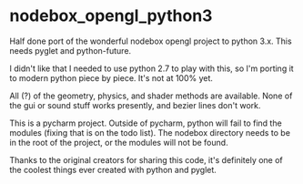 # nodebox_opengl_python3
Half done port of the wonderful nodebox opengl project to python 3.x. This needs pyglet and python-future.

I didn't like that I needed to use python 2.7 to play with this, so I'm porting it to modern python piece by piece. It's not at 100% yet.

All (?) of the geometry, physics, and shader methods are available. None of the gui or sound stuff works presently, and bezier lines don't work.

This is a pycharm project. Outside of pycharm, python will fail to find the modules (fixing that is on the todo list). The nodebox directory needs to be in the root of the project, or the modules will not be found.

Thanks to the original creators for sharing this code, it's definitely one of the coolest things ever created with python and pyglet.

